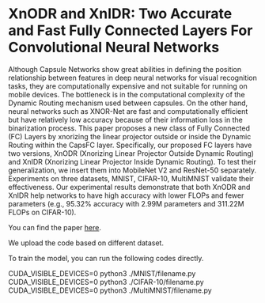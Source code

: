 # XnODR and XnIDR: Two Accurate and Fast Fully Connected Layers For Convolutional Neural Networks

Although Capsule Networks show great abilities in defining the position relationship between features in deep neural networks for visual recognition tasks, they are computationally expensive and not suitable for running on mobile devices. The bottleneck is in the computational complexity of the Dynamic Routing mechanism used between capsules. On the other hand, neural networks such as XNOR-Net are fast and computationally efficient but have relatively low accuracy because of their information loss in the binarization process. This paper proposes a new class of Fully Connected (FC) Layers by xnorizing the linear projector outside or inside the Dynamic Routing within the CapsFC layer. Specifically, our proposed FC layers have two versions, XnODR (Xnorizing Linear Projector Outside Dynamic Routing) and XnIDR (Xnorizing Linear Projector Inside Dynamic Routing). To test their generalization, we insert them into MobileNet V2 and ResNet-50 separately. Experiments on three datasets, MNIST, CIFAR-10, MultiMNIST validate their effectiveness. Our experimental results demonstrate that both XnODR and XnIDR help networks to have high accuracy with lower FLOPs and fewer parameters (e.g., 95.32\% accuracy with 2.99M parameters and 311.22M FLOPs on CIFAR-10). 

You can find the paper [here](https://arxiv.org/abs/2111.10854).

We upload the code based on different dataset.

To train the model, you can run the following codes directly.

CUDA_VISIBLE_DEVICES=0 python3 ./MNIST/filename.py  
CUDA_VISIBLE_DEVICES=0 python3 ./CIFAR-10/filename.py  
CUDA_VISIBLE_DEVICES=0 python3 ./MultiMNIST/filename.py
